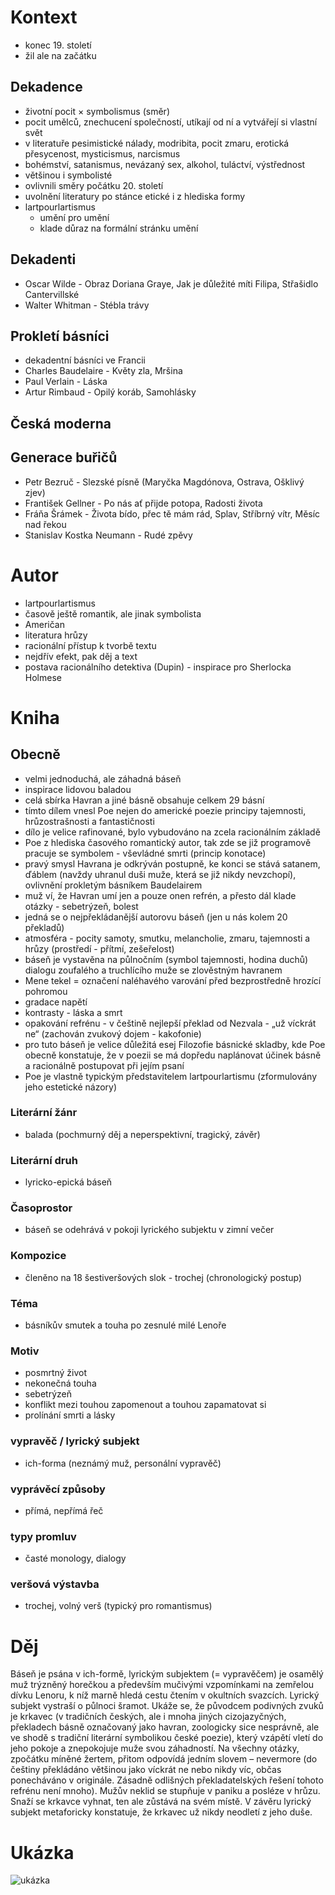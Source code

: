 # Kontext
* konec 19. století
* žil ale na začátku

## Dekadence
* životní pocit × symbolismus (směr)
* pocit umělců, znechucení společností, utíkají od ní a vytvářejí si vlastní svět
* v literatuře pesimistické nálady, modribita, pocit zmaru, erotická přesycenost, mysticismus, narcismus
* bohémství, satanismus, nevázaný sex, alkohol, tuláctví, výstřednost
* většinou i symbolisté
* ovlivnili směry počátku 20. století
* uvolnění literatury po stánce etické i z hlediska formy
* lartpourlartismus
  * umění pro umění
  * klade důraz na formální stránku umění

## Dekadenti
* Oscar Wilde - Obraz Doriana Graye, Jak je důležité míti Filipa, Střašidlo Cantervillské
* Walter Whitman - Stébla trávy

## Prokletí básníci
* dekadentní básníci ve Francii
* Charles Baudelaire - Květy zla, Mršina
* Paul Verlain - Láska
* Artur Rimbaud - Opilý koráb, Samohlásky

## Česká moderna

## Generace buřičů
* Petr Bezruč - Slezské písně (Maryčka Magdónova, Ostrava, Ošklivý zjev)
* František Gellner - Po nás ať přijde potopa, Radosti života
* Fráňa Šrámek - Života bído, přec tě mám rád, Splav, Stříbrný vítr, Měsíc nad řekou
* Stanislav Kostka Neumann - Rudé zpěvy

# Autor
* lartpourlartismus
* časově ještě romantik, ale jinak symbolista
* Američan
* literatura hrůzy
* racionální přístup k tvorbě textu
* nejdřív efekt, pak děj a text
* postava racionálního detektiva (Dupin) - inspirace pro Sherlocka Holmese

# Kniha
## Obecně
* velmi jednoduchá, ale záhadná báseň
* inspirace lidovou baladou
* celá sbírka Havran a jiné básně obsahuje celkem 29 básní
* tímto dílem vnesl Poe nejen do americké poezie principy tajemnosti, hrůzostrašnosti a fantastičnosti
* dílo je velice rafinované, bylo vybudováno na zcela racionálním základě
* Poe z hlediska časového romantický autor, tak zde se již programově pracuje se symbolem - vševládné smrti (princip konotace)
* pravý smysl Havrana je odkrýván postupně, ke konci se stává satanem, ďáblem (navždy uhranul duši muže, která se již nikdy nevzchopí), ovlivnění prokletým básníkem Baudelairem
* muž ví, že Havran umí jen a pouze onen refrén, a přesto dál klade otázky - sebetrýzeň, bolest
* jedná se o nejpřekládanější autorovu báseň (jen u nás kolem 20 překladů)
* atmosféra - pocity samoty, smutku, melancholie, zmaru, tajemnosti a hrůzy (prostředí - přítmí, zešeřelost)
* báseň je vystavěna na půlnočním (symbol tajemnosti, hodina duchů) dialogu zoufalého a truchlícího muže se zlověstným havranem
* Mene tekel = označení naléhavého varování před bezprostředně hrozící pohromou
* gradace napětí
* kontrasty - láska a smrt
* opakování refrénu - v češtině nejlepší překlad od Nezvala - „už víckrát ne“ (zachován zvukový dojem - kakofonie)
* pro tuto báseň je velice důležitá esej Filozofie básnické skladby, kde Poe obecně konstatuje, že v poezii se má dopředu naplánovat účinek básně a racionálně postupovat při jejím psaní
* Poe je vlastně typickým představitelem lartpourlartismu (zformulovány jeho estetické názory)


### Literární žánr
* balada (pochmurný děj a neperspektivní, tragický, závěr)

### Literární druh
* lyricko-epická báseň 

### Časoprostor
* báseň se odehrává v pokoji lyrického subjektu v zimní večer

### Kompozice
* členěno na 18 šestiveršových slok - trochej (chronologický postup)

### Téma
* básníkův smutek a touha po zesnulé milé Lenoře

### Motiv
* posmrtný život
* nekonečná touha
* sebetrýzeň
* konflikt mezi touhou zapomenout a touhou zapamatovat si
* prolínání smrti a lásky

### vypravěč / lyrický subjekt
* ich-forma (neznámý muž, personální vypravěč)

### vyprávěcí způsoby
* přímá, nepřímá řeč

### typy promluv
* časté monology, dialogy

### veršová výstavba
* trochej, volný verš (typický pro romantismus)


# Děj
Báseň je psána v ich-formě, lyrickým subjektem (= vypravěčem) je osamělý muž trýzněný horečkou a především mučivými vzpomínkami na zemřelou dívku Lenoru, k níž marně hledá cestu čtením v okultních svazcích. Lyrický subjekt vystraší o půlnoci šramot. Ukáže se, že původcem podivných zvuků je krkavec (v tradičních českých, ale i mnoha jiných cizojazyčných, překladech básně označovaný jako havran, zoologicky sice nesprávně, ale ve shodě s tradiční literární symbolikou české poezie), který vzápětí vletí do jeho pokoje a znepokojuje muže svou záhadností. Na všechny otázky, zpočátku míněné žertem, přitom odpovídá jedním slovem – nevermore (do češtiny překládáno většinou jako víckrát ne nebo nikdy víc, občas ponecháváno v originále. Zásadně odlišných překladatelských řešení tohoto refrénu není mnoho). Mužův neklid se stupňuje v paniku a posléze v hrůzu. Snaží se krkavce vyhnat, ten ale zůstává na svém místě. V závěru lyrický subjekt metaforicky konstatuje, že krkavec už nikdy neodletí z jeho duše.

# Ukázka
![ukázka](ukazka.png)
